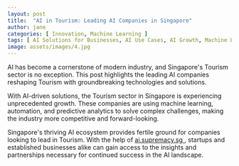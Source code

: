 ```yaml
---
layout: post
title:  "AI in Tourism: Leading AI Companies in Singapore"
author: jane
categories: [ Innovation, Machine Learning ]
tags: [ AI Solutions for Businesses, AI Use Cases, AI Growth, Machine Learning Innovations, AI Applications ]
image: assets/images/4.jpg
---
```


AI has become a cornerstone of modern industry, and Singapore's Tourism sector is no exception. This post highlights the leading AI companies reshaping Tourism with groundbreaking technologies and solutions.

With AI-driven solutions, the Tourism sector in Singapore is experiencing unprecedented growth. These companies are using machine learning, automation, and predictive analytics to solve complex challenges, making the industry more competitive and forward-looking.

Singapore's thriving AI ecosystem provides fertile ground for companies looking to lead in Tourism. With the help of <a href="https://ai.supremacy.sg" target="_blank"> ai.supremacy.sg </a>, startups and established businesses alike can gain access to the insights and partnerships necessary for continued success in the AI landscape.
